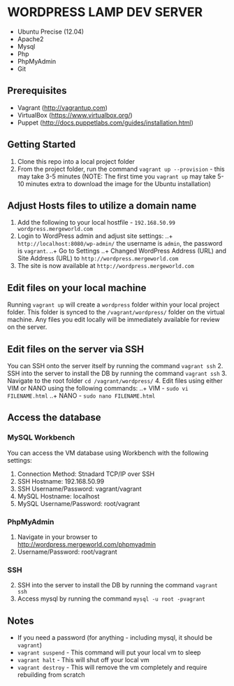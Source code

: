 # WORDPRESS LAMP DEV SERVER
+ Ubuntu Precise (12.04)
+ Apache2
+ Mysql
+ Php
+ PhpMyAdmin
+ Git

## Prerequisites
+ Vagrant (http://vagrantup.com)
+ VirtualBox (https://www.virtualbox.org/)
+ Puppet (http://docs.puppetlabs.com/guides/installation.html)

## Getting Started

1. Clone this repo into a local project folder
3. From the project folder, run the command `vagrant up --provision` - this may take 3-5 minutes (NOTE: The first time you `vagrant up` may take 5-10 minutes extra to download the image for the Ubuntu installation)

## Adjust Hosts files to utilize a domain name
1. Add the following to your local hostfile - `192.168.50.99 wordpress.mergeworld.com`
2. Login to WordPress admin and adjust site settings:
..+ `http://localhost:8080/wp-admin/` the username is `admin`, the password is `vagrant`.
..+ Go to Settings
..+ Changed WordPress Address (URL) and Site Address (URL) to `http://wordpress.mergeworld.com`
3. The site is now available at `http://wordpress.mergeworld.com`

## Edit files on your local machine
Running `vagrant up` will create a `wordpress` folder within your local project folder. This folder is synced to the `/vagrant/wordpress/` folder on the virtual machine. Any files you edit locally will be immediately available for review on the server.

## Edit files on the server via SSH
You can SSH onto the server itself by running the command `vagrant ssh`
2. SSH into the server to install the DB by running the command `vagrant ssh`
3. Navigate to the root folder `cd /vagrant/wordpress/`
4. Edit files using either VIM or NANO using the following commands:
..+ VIM - `sudo vi FILENAME.html`
..+ NANO - `sudo nano FILENAME.html`

## Access the database

### MySQL Workbench
You can access the VM database using Workbench with the following settings:
1. Connection Method: Stnadard TCP/IP over SSH
2. SSH Hostname: 192.168.50.99
3. SSH Username/Password: vagrant/vagrant
4. MySQL Hostname: localhost 
5. MySQL Username/Password: root/vagrant

### PhpMyAdmin
1. Navigate in your browser to http://wordpress.mergeworld.com/phpmyadmin
2. Username/Password: root/vagrant

### SSH
2. SSH into the server to install the DB by running the command `vagrant ssh`
4. Access mysql by running the command `mysql -u root -pvagrant`

## Notes
* If you need a password (for anything - including mysql, it should be `vagrant`)
* `vagrant suspend` - This command will put your local vm to sleep
* `vagrant halt` - This will shut off your local vm
* `vagrant destroy` - This will remove the vm completely and require rebuilding from scratch




